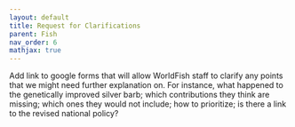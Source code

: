 ```yaml
---
layout: default
title: Request for Clarifications
parent: Fish
nav_order: 6
mathjax: true
---
```


Add link to google forms that will allow WorldFish staff to clarify any points that we might need further explanation on. For instance, what happened to the genetically improved silver barb; which contributions they think are missing; which ones they would not include; how to prioritize; is there a link to the revised national policy?
